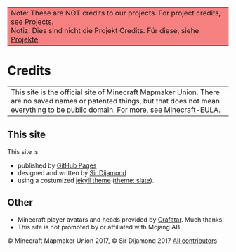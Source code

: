 <table align="center"><tr><td bgcolor="#F78181">Note: These are NOT credits to our projects. For project credits, see <a href="https://themaun.github.io/en/Projects">Projects</a>.<br />Notiz: Dies sind nicht die Projekt Credits. Für diese, siehe <a href="https://themaun.github.io/Projekte">Projekte</a>.</td></tr></table>

# Credits
<table align="center"><tr><td>This site is the official site of Minecraft Mapmaker Union. There are no saved names or patented things, but that does not mean everything to be public domain. For more, see <a href="https://account.mojang.com/documents/minecraft_eula">Minecraft-EULA</a>.</td></tr></table>

## This site
This site is  
* published by <a href=https://pages.github.com>GitHub Pages</a>  
* designed and written by [Sir Dijamond](https://themaun.github.com/Mitglieder/Sir_Dijamond)   
* using a costumized [jekyll theme](https://help.github.com/articles/about-the-jekyll-theme-chooser/) ([theme: slate](https://github.com/pages-themes/slate)).

## Other
* Minecraft player avatars and heads provided by <a href="https://crafatar.com">Crafatar</a>. Much thanks!
* This site is not promoted by or affiliated with Mojang AB.

<span style="font-size=50%">© Minecraft Mapmaker Union 2017, © Sir Dijamond 2017 </span> <a href="https://github.com/TheMAUN/TheMAUN.github.io/graphs/contributors">All contributors</a>
